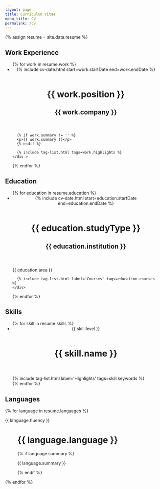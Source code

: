 ```yaml
---
layout: page
title: Curriculum Vitae
menu_title: CV
permalink: /cv
---
```

{% assign resume = site.data.resume %}

## Work Experience

<ul class='timeline'>
  {% for work in resume.work %}
  <li class='timeline-item'>
    <header class=date>{% include cv-date.html start=work.startDate end=work.endDate %}</header>
    <div class=content>
      <header>
        <h1>{{ work.position }}</h1>
        <h2>{{ work.company }}</h2>
      </header>
      
      {% if work.summary != '' %}
      <p>{{ work.summary }}</p>
      {% endif %}
          
      {% include tag-list.html tags=work.highlights %}
    </div >
  </li>
  {% endfor %}
</ul>

## Education

<ul class='timeline'>
  {% for education in resume.education %}
  <li class='timeline-item'>
    <header class=date>{% include cv-date.html start=education.startDate end=education.endDate %}</header>
    <div class=content>
      <header>
        <h1>{{ education.studyType }}</h1>
        <h2>{{ education.institution }}</h2>
      </header>  
      <p>{{ education.area }}</p>
      
      {% include tag-list.html label='Courses' tags=education.courses %}  
    </div>
  </li>
  {% endfor %}
</ul>

## Skills

<ul class='timeline'>
  {% for skill in resume.skills %}
  <li class='timeline-item'>
    <header class='date'>{{ skill.level }}</header>
    <div class='content'>  
      <header>
        <h1>{{ skill.name }}</h1>
      </header>  
      {% include tag-list.html label='Highlights' tags=skill.keywords %}  
    </div>  
  </li>
  {% endfor %}  
</ul>

## Languages

<dl class='timeline-item'>

{% for language in resume.languages %}

<dt class=date>{{ language.fluency }}</dt>
<dd class=content>  
  <h1>{{ language.language }}</h1>
  
  {% if language.summary %}
  
  <p>{{ language.summary }}</p>
  
  {% endif %}
</dd>


{% endfor %}

</dl>
